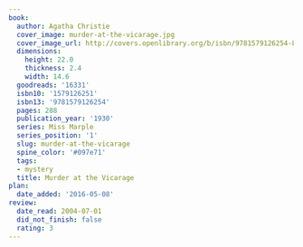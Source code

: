 ```yaml
---
book:
  author: Agatha Christie
  cover_image: murder-at-the-vicarage.jpg
  cover_image_url: http://covers.openlibrary.org/b/isbn/9781579126254-L.jpg
  dimensions:
    height: 22.0
    thickness: 2.4
    width: 14.6
  goodreads: '16331'
  isbn10: '1579126251'
  isbn13: '9781579126254'
  pages: 288
  publication_year: '1930'
  series: Miss Marple
  series_position: '1'
  slug: murder-at-the-vicarage
  spine_color: '#097e71'
  tags:
  - mystery
  title: Murder at the Vicarage
plan:
  date_added: '2016-05-08'
review:
  date_read: 2004-07-01
  did_not_finish: false
  rating: 3
---
```

